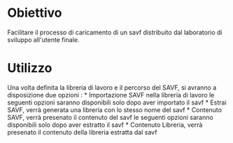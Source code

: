 # Obiettivo
Facilitare il processo di caricamento di un savf distribuito dal laboratorio di sviluppo all'utente finale.

# Utilizzo
Una volta definita la libreria di lavoro e il percorso del SAVF, si avranno a disposizione due opzioni : 
\* Importazione SAVF nella libreria di lavoro
le seguenti opzioni saranno disponibili solo dopo aver importato il savf
\* Estrai SAVF, verrà generata una libreria con lo stesso nome del savf
\* Contenuto SAVF, verrà presenato il contenuto del savf
le seguenti opzioni saranno disponibili solo dopo aver estratto il savf
\* Contenuto Libreria, verrà presenato il contenuto della libreria estratta dal savf
